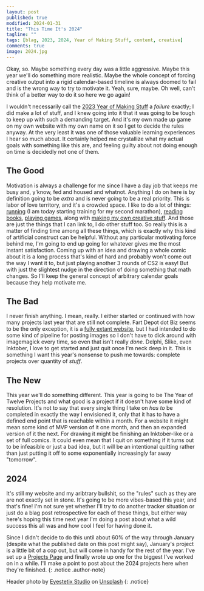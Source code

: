 ```yaml
---
layout: post
published: true
modified: 2024-01-31
title: "This Time It's 2024"
tagline: ""
tags: [blag, 2023, 2024, Year of Making Stuff, content, creative]
comments: true
image: 2024.jpg
---
```


Okay, so. Maybe something every day was a little aggressive. Maybe this year we'll do something more realistic. Maybe the whole concept of forcing creative output into a rigid calendar-based timeline is always doomed to fail and is the wrong way to try to motivate it. Yeah, sure, maybe. Oh well, can't think of a better way to do it so here we go again!<!--more-->

I wouldn't necessarily call the [2023 Year of Making Stuff](/year-of-stuff/) a *failure* exactly; I did make a lot of stuff, and I knew going into it that it was going to be tough to keep up with such a demanding target. And it's my own made up game on my own website with my own name on it so I get to decide the rules anyway. At the very least it was one of those valuable learning experiences I hear so much about. It certainly helped me crystallize what my actual goals with something like this are, and feeling guilty about not doing enough on time is decidedly not one of them. 

## The Good

Motivation is always a challenge for me since I have a day job that keeps me busy and, y'know, fed and housed and whatnot. Anything I do on here is by definition going to be *extra* and is never going to be a real priority. This is labor of love territory, and it's a crowded space. I like to do a lot of things: [running](https://www.strava.com/athletes/pettazz) (I am today starting training for my second marathon), [reading books](https://www.goodreads.com/pettazz), [playing games](https://steamcommunity.com/id/pettazz), along with [making my own creative stuff](https://fartdepot.biz). And those are just the things that I can link to, I do other stuff too. So really this is a matter of finding time among all these things, which is exactly why this kind of artificial construct can be helpful. Without any particular motivating force behind me, I'm going to end up going for whatever gives me the most instant satisfaction. Coming up with an idea and drawing a whole comic about it is a long process that's kind of hard and probably won't come out the way I want it to, but just playing another 3 rounds of CS2 is easy! But with just the slightest nudge in the direction of doing something that math changes. So I'll keep the general concept of arbitrary calendar goals because they help motivate me.

## The Bad

I never finish anything. I mean, really. I either started or continued with how many projects last year that are still not complete. Fart Depot dot Biz seems to be the only exception, it is a [fully extant website](https://fartdepot.biz), but I had intended to do some kind of pipeline for posting images so I don't have to dick around with imagemagick every time, so even that isn't really *done*. Delphi, Slike, even Inktober, I love to get started and just quit once I'm neck deep in it. This is something I want this year's nonsense to push me towards: complete projects over quantity of *stuff*. 

## The New

This year we'll do something different. This year is going to be The Year of Twelve Projects and what good is a project if it doesn't have some kind of resolution. It's not to say that every single thing I take on *has to* be completed in exactly the way I envisioned it, only that it has to have a defined end point that is reachable within a month. For a website it might mean some kind of MVP version of it one month, and then an expanded version of it the next. For drawing it might be finishing an Inktober-like or a set of full comics. It could even mean that I quit on something if it turns out to be infeasible or just a bad idea, but it will be an intentional quitting rather than just putting it off to some exponentially increasingly far away "tomorrow".

## 2024

It's still my website and my aribtrary bullshit, so the "rules" such as they are are not exactly set in stone. It's going to be more vibes-based this year, and that's fine! I'm not sure yet whether I'll try to do another tracker situation or just do a blag post retrospective for each of these things, but either way here's hoping this time next year I'm doing a post about what a wild success this all was and how cool I feel for having done it. 

Since I didn't decide to do this until about 60% of the way through January (despite what the published date on this post might say), January's project is a little bit of a cop out, but will come in handy for the rest of the year. I've set up a [Projects Page](/projects/) and finally wrote up one for the biggest I've worked on in a while. I'll make a point to post about the 2024 projects here when they're finished.
{: .notice .author-note}

Header photo by <a href="https://unsplash.com/@eyestetix?utm_content=creditCopyText&utm_medium=referral&utm_source=unsplash">Eyestetix Studio</a> on <a href="https://unsplash.com/photos/a-dark-background-with-the-numbers-2012-and-a-reflection-on-the-floor-TLPcOg-fnSI?utm_content=creditCopyText&utm_medium=referral&utm_source=unsplash">Unsplash</a>
{: .notice}
